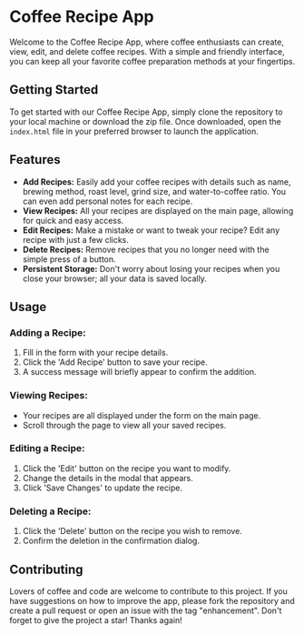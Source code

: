 # Coffee Recipe App

Welcome to the Coffee Recipe App, where coffee enthusiasts can create, view, edit, and delete coffee recipes. With a simple and friendly interface, you can keep all your favorite coffee preparation methods at your fingertips.

## Getting Started

To get started with our Coffee Recipe App, simply clone the repository to your local machine or download the zip file. Once downloaded, open the `index.html` file in your preferred browser to launch the application.

## Features

- **Add Recipes:** Easily add your coffee recipes with details such as name, brewing method, roast level, grind size, and water-to-coffee ratio. You can even add personal notes for each recipe.
- **View Recipes:** All your recipes are displayed on the main page, allowing for quick and easy access.
- **Edit Recipes:** Make a mistake or want to tweak your recipe? Edit any recipe with just a few clicks.
- **Delete Recipes:** Remove recipes that you no longer need with the simple press of a button.
- **Persistent Storage:** Don't worry about losing your recipes when you close your browser; all your data is saved locally.

## Usage

### Adding a Recipe:

1. Fill in the form with your recipe details.
2. Click the 'Add Recipe' button to save your recipe.
3. A success message will briefly appear to confirm the addition.

### Viewing Recipes:

- Your recipes are all displayed under the form on the main page.
- Scroll through the page to view all your saved recipes.

### Editing a Recipe:

1. Click the 'Edit' button on the recipe you want to modify.
2. Change the details in the modal that appears.
3. Click 'Save Changes' to update the recipe.

### Deleting a Recipe:

1. Click the 'Delete' button on the recipe you wish to remove.
2. Confirm the deletion in the confirmation dialog.

## Contributing

Lovers of coffee and code are welcome to contribute to this project. If you have suggestions on how to improve the app, please fork the repository and create a pull request or open an issue with the tag "enhancement". Don't forget to give the project a star! Thanks again!

